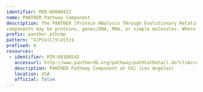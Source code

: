 ```yaml
---
identifier: MIR:00000422
name: PANTHER Pathway Component
description: The PANTHER (Protein ANalysis THrough Evolutionary Relationships) Classification System is a resource that classifies genes by their functions, using published scientific experimental evidence and evolutionary relationships to predict function even in the absence of direct experimental evidence. The PANTHER Pathway Component collection references specific classes of molecules that play the same mechanistic role within a pathway, across species. Pathway
components may be proteins, genes/DNA, RNA, or simple molecules. Where the identified component is a protein, DNA, or transcribed RNA, it is associated with protein sequences in the PANTHER protein family trees through manual curation.
prefix: panther.pthcmp
pattern: ^G|P|U|C|S\d{5}$
prefixed: 0
resources:
 - identifier: MIR:00100545
   accessurl: http://www.pantherdb.org/pathway/pathCatDetail.do?clsAccession=
   description: PANTHER Pathway Component at USC (Los Angeles)
   location: USA
   official: false
---
```

